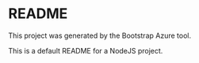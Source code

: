 # README

This project was generated by the Bootstrap Azure tool.

This is a default README for a NodeJS project.
